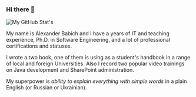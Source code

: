 ### Hi there 👋

![My GitHub Stat's](https://github-readme-stats.vercel.app/api?username=liketaurus&show_icons=true)

My name is Alexander Babich and I have a years of IT and teaching experience, Ph.D. in Software Engineering, and a lot of professional certifications and statuses. 

I wrote a two book, one of them is using as a student's handbook in a range of local and foreign Universities. Also I record two popular video trainings on Java development and SharePoint administration. 

My superpower is *ability to explain everything with simple words* in a plain English (or Russian or Ukrainian).

<!--
**liketaurus/liketaurus** is a ✨ _special_ ✨ repository because its `README.md` (this file) appears on your GitHub profile.

Here are some ideas to get you started:

- 🔭 I’m currently working on ...
- 🌱 I’m currently learning ...
- 👯 I’m looking to collaborate on ...
- 🤔 I’m looking for help with ...
- 💬 Ask me about ...
- 📫 How to reach me: ...
- 😄 Pronouns: ...
- ⚡ Fun fact: ...
-->
